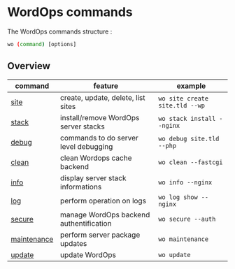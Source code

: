 # WordOps commands

The WordOps commands structure :

```bash
wo (command) [options]
```

## Overview

| command | feature | example |
|-|---------|-|
| [site](commands/site.md) |  create, update, delete, list sites | `wo site create site.tld --wp` |
| [stack](commands/stack.md) | install/remove WordOps server stacks | `wo stack install --nginx` |
| [debug](commands/debug.md) | commands to do server level debugging | `wo debug site.tld --php` |
| [clean](commands/clean.md) | clean Wordops cache backend | `wo clean --fastcgi` |
| [info](commands/info.md) | display server stack informations | `wo info --nginx` |
| [log](commands/log.md) | perform operation on logs | `wo log show --nginx` |
| [secure](commands/secure.md) | manage WordOps backend authentification | `wo secure --auth` |
| [maintenance](commands/maintenance.md) | perform server package updates | `wo maintenance`
| [update](commands/update.md) | update WordOps | `wo update` |
